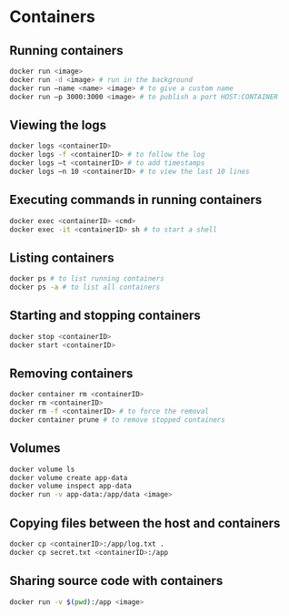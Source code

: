 # Containers

## Running containers
```bash
docker run <image>
docker run -d <image> # run in the background
docker run —name <name> <image> # to give a custom name 
docker run —p 3000:3000 <image> # to publish a port HOST:CONTAINER
```

## Viewing the logs
```bash
docker logs <containerID>
docker logs -f <containerID> # to follow the log
docker logs —t <containerID> # to add timestamps
docker logs —n 10 <containerID> # to view the last 10 lines
```

## Executing commands in running containers
```bash
docker exec <containerID> <cmd>
docker exec -it <containerID> sh # to start a shell 
```

## Listing containers
```bash
docker ps # to list running containers
docker ps -a # to list all containers
```

## Starting and stopping containers
```bash
docker stop <containerID> 
docker start <containerID>
```

## Removing containers
```bash
docker container rm <containerID> 
docker rm <containerID> 
docker rm -f <containerID> # to force the removal
docker container prune # to remove stopped containers
```

## Volumes
```bash
docker volume ls
docker volume create app-data
docker volume inspect app-data
docker run -v app-data:/app/data <image>
```

## Copying files between the host and containers
```bash
docker cp <containerID>:/app/log.txt .
docker cp secret.txt <containerID>:/app
```

## Sharing source code with containers
```bash
docker run -v $(pwd):/app <image>
```